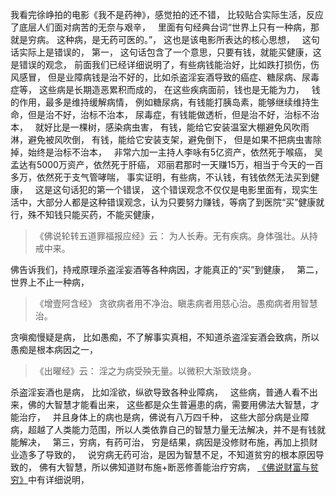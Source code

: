我看完徐峥拍的电影《我不是药神》，感觉拍的还不错，
比较贴合实际生活，反应了底层人们面对病苦的无奈与艰辛，
&nbsp;
里面有句经典台词“世界上只有一种病，那就是穷病。 这种病，是无药可医的。”，
这也是该电影所表达的核心思想，
&nbsp;
这句话实际上是错误的，
第一，
这句话包含了一个意思，只要有钱，就能买健康，这是错误的观念，
前面我们已经详细说明了，有些病钱能治好，比如跌打损伤，伤风感冒，
但是业障病钱是治不好的，比如杀盗淫妄酒导致的癌症、糖尿病、尿毒症等，
这些病是长期造恶累积而成的，
在这些疾病面前，钱也是无能为力，
&nbsp;
钱的作用，最多是维持缓解病情，
例如糖尿病，有钱能打胰岛素，能够继续维持生命，但是治不好，治标不治本，
尿毒症，有钱能做透析，但是治不好，治标不治本，
&nbsp;
就好比是一棵树，感染病虫害，
有钱，能给它安装温室大棚避免风吹雨淋，避免被风吹倒，
有钱，能给它安装支架，避免倒下，
但是如果不把病虫害除掉，始终是治标不治本，
&nbsp;
非常六加一主持人李咏有5亿资产，依然死于喉癌，
吴孟达有5000万资产，依然死于肝癌，
邓丽君那时一天赚15万，相当于今天的一百多万，依然死于支气管哮喘，
事实证明，有些病，不认钱，有钱依然无法买到健康，
&nbsp;
这是这句话犯的第一个错误，
这个错误观念不仅仅是电影里面有，现实生活中，大部分人都是这种错误观念，认为只要努力赚钱，等病了到医院“买”健康就行，殊不知钱只能买药，不能买健康，
&nbsp;
> 《佛说轮转五道罪福报应经》云：
> 为人长寿。无有疾病。身体强壮。从持戒中来。

佛告诉我们，持戒原理杀盗淫妄酒等各种病因，才能真正的“买”到健康，
&nbsp;
第二，世界上不止一种病，
> 《增壹阿含经》
> 贪欲病者用不净治。瞋恚病者用慈心治。愚痴病者用智慧治。

贪嗔痴慢疑是病，
比如愚痴，不了解事实真相，不知道杀盗淫妄酒会致病，所以愚痴是根本病因之一，
&nbsp;
> 《出曜经》云：
> 淫之为病受殃无量。以微积大渐致烧身。

杀盗淫妄酒也是病，
比如淫欲，纵欲导致各种业障病，
&nbsp;
这些病，普通人看不出来，佛的大智慧才能看出来，
这些都是众生普遍患的病，需要用佛法大智慧，才能治疗，
&nbsp;
并且身体上的病也是病，佛说有八万四千种，
这些大部分病是业障病，超越了人类能力范围，所以人类依靠自己的智慧力量无法解决，并不是有钱就能解决，
&nbsp;
第三，穷病，有药可治，
穷是结果，病因是没修财布施，再加上损财业造多了导致的，
&nbsp;
说穷病无药可治，是因为智慧不足，不知道贫穷的根本原因导致的，
佛有大智慧，所以佛知道财布施+断恶修善能治疗穷病，
[《佛说财富与贫穷》](https://www.kancloud.cn/luojiangtao/foshuocaifu)中有详细说明，
